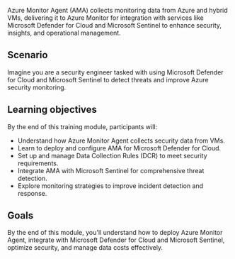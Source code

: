 Azure Monitor Agent (AMA) collects monitoring data from Azure and hybrid VMs, delivering it to Azure Monitor for integration with services like Microsoft Defender for Cloud and Microsoft Sentinel to enhance security, insights, and operational management.

## Scenario

Imagine you are a security engineer tasked with using Microsoft Defender for Cloud and Microsoft Sentinel to detect threats and improve Azure security monitoring.

## Learning objectives

By the end of this training module, participants will:

 -  Understand how Azure Monitor Agent collects security data from VMs.
 -  Learn to deploy and configure AMA for Microsoft Defender for Cloud.
 -  Set up and manage Data Collection Rules (DCR) to meet security requirements.
 -  Integrate AMA with Microsoft Sentinel for comprehensive threat detection.
 -  Explore monitoring strategies to improve incident detection and response.

## Goals

By the end of this module, you'll understand how to deploy Azure Monitor Agent, integrate with Microsoft Defender for Cloud and Microsoft Sentinel, optimize security, and manage data costs effectively.
